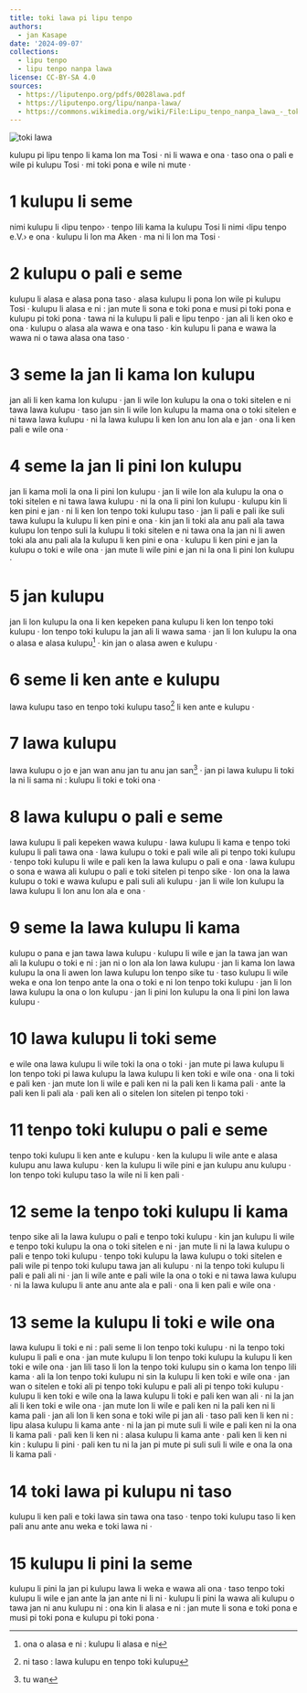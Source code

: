 ```yaml
---
title: toki lawa pi lipu tenpo
authors:
  - jan Kasape
date: '2024-09-07'
collections:
  - lipu tenpo
  - lipu tenpo nanpa lawa
license: CC-BY-SA 4.0
sources:
  - https://liputenpo.org/pdfs/0028lawa.pdf
  - https://liputenpo.org/lipu/nanpa-lawa/
  - https://commons.wikimedia.org/wiki/File:Lipu_tenpo_nanpa_lawa_-_toki_lawa.png
---
```


![toki lawa](https://upload.wikimedia.org/wikipedia/commons/2/2e/Lipu_tenpo_nanpa_lawa_-_toki_lawa.png)

kulupu pi lipu tenpo li kama lon ma Tosi · ni li wawa e ona · taso ona o pali e wile pi kulupu Tosi · mi toki pona e wile ni mute ·

# 1 kulupu li seme

nimi kulupu li ‹lipu tenpo› · tenpo lili kama la kulupu Tosi li nimi ‹lipu tenpo e.V.› e ona · kulupu li lon ma Aken · ma ni li lon ma Tosi ·

# 2 kulupu o pali e seme

kulupu li alasa e alasa pona taso · alasa kulupu li pona lon wile pi kulupu Tosi · kulupu li alasa e ni : jan mute li sona e toki pona e musi pi toki pona e kulupu pi toki pona · tawa ni la kulupu li pali e lipu tenpo · jan ali li ken oko e ona · kulupu o alasa ala wawa e ona taso · kin kulupu li pana e wawa la wawa ni o tawa alasa ona taso ·

# 3 seme la jan li kama lon kulupu

jan ali li ken kama lon kulupu · jan li wile lon kulupu la ona o toki sitelen e ni tawa lawa kulupu · taso jan sin li wile lon kulupu la mama ona o toki sitelen e ni tawa lawa kulupu · ni la lawa kulupu li ken lon anu lon ala e jan · ona li ken pali e wile ona ·

# 4 seme la jan li pini lon kulupu

jan li kama moli la ona li pini lon kulupu · jan li wile lon ala kulupu la ona o toki sitelen e ni tawa lawa kulupu · ni la ona li pini lon kulupu · kulupu kin li ken pini e jan · ni li ken lon tenpo toki kulupu taso · jan li pali e pali ike suli tawa kulupu la kulupu li ken pini e ona · kin jan li toki ala anu pali ala tawa kulupu lon tenpo suli la kulupu li toki sitelen e ni tawa ona la jan ni li awen toki ala anu pali ala la kulupu li ken pini e ona · kulupu li ken pini e jan la kulupu o toki e wile ona · jan mute li wile pini e jan ni la ona li pini lon kulupu ·

# 5 jan kulupu

jan li lon kulupu la ona li ken kepeken pana kulupu li ken lon tenpo toki kulupu · lon tenpo toki kulupu la jan ali li wawa sama · jan li lon kulupu la ona o alasa e alasa kulupu[^1] · kin jan o alasa awen e kulupu ·

# 6 seme li ken ante e kulupu

lawa kulupu taso en tenpo toki kulupu taso[^2] li ken ante e kulupu ·

# 7 lawa kulupu

lawa kulupu o jo e jan wan anu jan tu anu jan san[^3] · jan pi lawa kulupu li toki la ni li sama ni : kulupu li toki e toki ona ·

# 8 lawa kulupu o pali e seme

lawa kulupu li pali kepeken wawa kulupu · lawa kulupu li kama e tenpo toki kulupu li pali tawa ona · lawa kulupu o toki e pali wile ali pi tenpo toki kulupu · tenpo toki kulupu li wile e pali ken la lawa kulupu o pali e ona · lawa kulupu o sona e wawa ali kulupu o pali e toki sitelen pi tenpo sike · lon ona la lawa kulupu o toki e wawa kulupu e pali suli ali kulupu · jan li wile lon kulupu la lawa kulupu li lon anu lon ala e ona ·

# 9 seme la lawa kulupu li kama

kulupu o pana e jan tawa lawa kulupu · kulupu li wile e jan la tawa jan wan ali la kulupu o toki e ni : jan ni o lon ala lon lawa kulupu · jan li kama lon lawa kulupu la ona li awen lon lawa kulupu lon tenpo sike tu · taso kulupu li wile weka e ona lon tenpo ante la ona o toki e ni lon tenpo toki kulupu · jan li lon lawa kulupu la ona o lon kulupu · jan li pini lon kulupu la ona li pini lon lawa kulupu ·

# 10 lawa kulupu li toki seme

e wile ona lawa kulupu li wile toki la ona o toki · jan mute pi lawa kulupu li lon tenpo toki pi lawa kulupu la lawa kulupu li ken toki e wile ona · ona li toki e pali ken · jan mute lon li wile e pali ken ni la pali ken li kama pali · ante la pali ken li pali ala · pali ken ali o sitelen lon sitelen pi tenpo toki ·

# 11 tenpo toki kulupu o pali e seme

tenpo toki kulupu li ken ante e kulupu · ken la kulupu li wile ante e alasa kulupu anu lawa kulupu · ken la kulupu li wile pini e jan kulupu anu kulupu · lon tenpo toki kulupu taso la wile ni li ken pali ·

# 12 seme la tenpo toki kulupu li kama

tenpo sike ali la lawa kulupu o pali e tenpo toki kulupu · kin jan kulupu li wile e tenpo toki kulupu la ona o toki sitelen e ni · jan mute li ni la lawa kulupu o pali e tenpo toki kulupu · tenpo toki kulupu la lawa kulupu o toki sitelen e pali wile pi tenpo toki kulupu tawa jan ali kulupu · ni la tenpo toki kulupu li pali e pali ali ni · jan li wile ante e pali wile la ona o toki e ni tawa lawa kulupu · ni la lawa kulupu li ante anu ante ala e pali · ona li ken pali e wile ona ·

# 13 seme la kulupu li toki e wile ona

lawa kulupu li toki e ni : pali seme li lon tenpo toki kulupu · ni la tenpo toki kulupu li pali e ona · jan mute kulupu li lon tenpo toki kulupu la kulupu li ken toki e wile ona · jan lili taso li lon la tenpo toki kulupu sin o kama lon tenpo lili kama · ali la lon tenpo toki kulupu ni sin la kulupu li ken toki e wile ona · jan wan o sitelen e toki ali pi tenpo toki kulupu e pali ali pi tenpo toki kulupu · kulupu li ken toki e wile ona la lawa kulupu li toki e pali ken wan ali · ni la jan ali li ken toki e wile ona · jan mute lon li wile e pali ken ni la pali ken ni li kama pali · jan ali lon li ken sona e toki wile pi jan ali · taso pali ken li ken ni : lipu alasa kulupu li kama ante · ni la jan pi mute suli li wile e pali ken ni la ona li kama pali · pali ken li ken ni : alasa kulupu li kama ante · pali ken li ken ni kin : kulupu li pini · pali ken tu ni la jan pi mute pi suli suli li wile e ona la ona li kama pali ·

# 14 toki lawa pi kulupu ni taso

kulupu li ken pali e toki lawa sin tawa ona taso · tenpo toki kulupu taso li ken pali anu ante anu weka e toki lawa ni ·

# 15 kulupu li pini la seme

kulupu li pini la jan pi kulupu lawa li weka e wawa ali ona · taso tenpo toki kulupu li wile e jan ante la jan ante ni li ni · kulupu li pini la wawa ali kulupu o tawa jan ni anu kulupu ni : ona kin li alasa e ni : jan mute li sona e toki pona e musi pi toki pona e kulupu pi toki pona ·

[^1]: ona o alasa e ni : kulupu li alasa e ni
[^2]: ni taso : lawa kulupu en tenpo toki kulupu
[^3]: tu wan